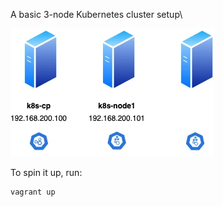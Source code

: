 A basic 3-node Kubernetes cluster setup\


![alt text](https://github.com/dmitkov28/kubernetes/blob/basic-cluster/setup.webp?raw=true)


To spin it up, run:
```
vagrant up
```
